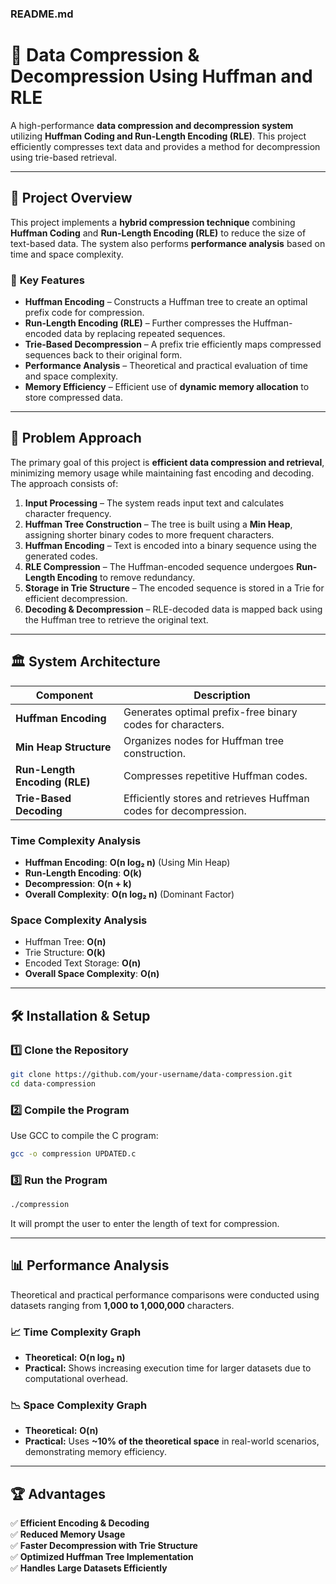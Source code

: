 ### **README.md**  

# 📌 Data Compression & Decompression Using Huffman and RLE  
A high-performance **data compression and decompression system** utilizing **Huffman Coding and Run-Length Encoding (RLE)**. This project efficiently compresses text data and provides a method for decompression using trie-based retrieval.

---

## 🚀 Project Overview  
This project implements a **hybrid compression technique** combining **Huffman Coding** and **Run-Length Encoding (RLE)** to reduce the size of text-based data. The system also performs **performance analysis** based on time and space complexity.

### 🔹 **Key Features**
- **Huffman Encoding** – Constructs a Huffman tree to create an optimal prefix code for compression.
- **Run-Length Encoding (RLE)** – Further compresses the Huffman-encoded data by replacing repeated sequences.
- **Trie-Based Decompression** – A prefix trie efficiently maps compressed sequences back to their original form.
- **Performance Analysis** – Theoretical and practical evaluation of time and space complexity.
- **Memory Efficiency** – Efficient use of **dynamic memory allocation** to store compressed data.

---

## 📜 **Problem Approach**
The primary goal of this project is **efficient data compression and retrieval**, minimizing memory usage while maintaining fast encoding and decoding. The approach consists of:
1. **Input Processing** – The system reads input text and calculates character frequency.
2. **Huffman Tree Construction** – The tree is built using a **Min Heap**, assigning shorter binary codes to more frequent characters.
3. **Huffman Encoding** – Text is encoded into a binary sequence using the generated codes.
4. **RLE Compression** – The Huffman-encoded sequence undergoes **Run-Length Encoding** to remove redundancy.
5. **Storage in Trie Structure** – The encoded sequence is stored in a Trie for efficient decompression.
6. **Decoding & Decompression** – RLE-decoded data is mapped back using the Huffman tree to retrieve the original text.

---

## 🏛 **System Architecture**
| **Component** | **Description** |
|--------------|----------------|
| **Huffman Encoding** | Generates optimal prefix-free binary codes for characters. |
| **Min Heap Structure** | Organizes nodes for Huffman tree construction. |
| **Run-Length Encoding (RLE)** | Compresses repetitive Huffman codes. |
| **Trie-Based Decoding** | Efficiently stores and retrieves Huffman codes for decompression. |

### **Time Complexity Analysis**
- **Huffman Encoding**: **O(n log₂ n)** (Using Min Heap)
- **Run-Length Encoding**: **O(k)**
- **Decompression**: **O(n + k)**
- **Overall Complexity**: **O(n log₂ n)** (Dominant Factor)

### **Space Complexity Analysis**
- Huffman Tree: **O(n)**
- Trie Structure: **O(k)**
- Encoded Text Storage: **O(n)**
- **Overall Space Complexity**: **O(n)**

---

## 🛠 **Installation & Setup**
### **1️⃣ Clone the Repository**
```bash
git clone https://github.com/your-username/data-compression.git
cd data-compression
```

### **2️⃣ Compile the Program**
Use GCC to compile the C program:
```bash
gcc -o compression UPDATED.c
```

### **3️⃣ Run the Program**
```bash
./compression
```
It will prompt the user to enter the length of text for compression.

---

## 📊 **Performance Analysis**
Theoretical and practical performance comparisons were conducted using datasets ranging from **1,000 to 1,000,000** characters.  

### **📈 Time Complexity Graph**
- **Theoretical:** **O(n log₂ n)**
- **Practical:** Shows increasing execution time for larger datasets due to computational overhead.

### **📉 Space Complexity Graph**
- **Theoretical:** **O(n)**
- **Practical:** Uses **~10% of the theoretical space** in real-world scenarios, demonstrating memory efficiency.

---

## 🏆 **Advantages**
✅ **Efficient Encoding & Decoding**  
✅ **Reduced Memory Usage**  
✅ **Faster Decompression with Trie Structure**  
✅ **Optimized Huffman Tree Implementation**  
✅ **Handles Large Datasets Efficiently**  
